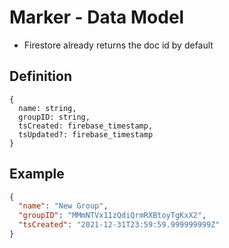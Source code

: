 # Marker - Data Model

- Firestore already returns the doc id by default

## Definition
```
{
  name: string,
  groupID: string,
  tsCreated: firebase_timestamp,
  tsUpdated?: firebase_timestamp
}
```

## Example
```json
{
  "name": "New Group",
  "groupID": "MMmNTVx11zQdiQrmRXBtoyTgKxX2",
  "tsCreated": "2021-12-31T23:59:59.999999999Z"
}
```
